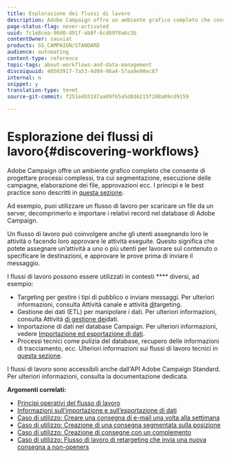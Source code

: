```yaml
---
title: Esplorazione dei flussi di lavoro
description: Adobe Campaign offre un ambiente grafico completo che consente di progettare e automatizzare i processi.
page-status-flag: never-activated
uuid: 7c1e8cea-90d0-491f-ab8f-6cd69f8a6c3b
contentOwner: sauviat
products: SG_CAMPAIGN/STANDARD
audience: automating
content-type: reference
topic-tags: about-workflows-and-data-management
discoiquuid: 40503917-7a53-4d99-96a4-57aa9e98ec87
internal: n
snippet: y
translation-type: tm+mt
source-git-commit: f251e4b5187aa09f65a5d8d6215f208a09cd9159

---
```



# Esplorazione dei flussi di lavoro{#discovering-workflows}

Adobe Campaign offre un ambiente [](../../automating/using/workflow-interface.md) grafico completo che consente di progettare processi [](../../automating/using/workflow-operating-principles.md) complessi, tra cui segmentazione, esecuzione delle campagne, elaborazione dei file, approvazioni ecc. I principi e le best practice sono descritti in [questa sezione](../../automating/using/building-a-workflow.md).

Ad esempio, puoi utilizzare un flusso di lavoro per scaricare un file da un server, decomprimerlo e importare i relativi record nel database di Adobe Campaign.

Un flusso di lavoro può coinvolgere anche gli utenti assegnando loro le attività o facendo loro approvare le attività eseguite. Questo significa che potete assegnare un’attività a uno o più utenti per lavorare sul contenuto o specificare le destinazioni, e approvare le prove prima di inviare il messaggio.

I flussi di lavoro possono essere utilizzati in contesti **** diversi, ad esempio:

* Targeting per gestire i tipi di pubblico o inviare messaggi. Per ulteriori informazioni, consulta Attività [](../../automating/using/about-channel-activities.md) canale e attività [di](../../automating/using/about-targeting-activities.md)targeting.
* Gestione dei dati (ETL) per manipolare i dati. Per ulteriori informazioni, consulta Attività [di gestione dei](../../automating/using/about-data-management-activities.md)dati.
* Importazione di dati nel database Campaign. Per ulteriori informazioni, vedere [Importazione ed esportazione di dati](../../automating/using/about-data-import-and-export.md).
* Processi tecnici come pulizia del database, recupero delle informazioni di tracciamento, ecc. Ulteriori informazioni sui flussi di lavoro tecnici in [questa sezione](../../administration/using/technical-workflows.md).

I flussi di lavoro sono accessibili anche dall'API Adobe Campaign Standard. Per ulteriori informazioni, consulta la documentazione [](../../api/using/controlling-a-workflow.md)dedicata.

**Argomenti correlati:**

* [Principi operativi del flusso di lavoro](../../automating/using/workflow-operating-principles.md)
* [Informazioni sull’importazione e sull’esportazione di dati](../../automating/using/about-data-import-and-export.md)
* [Caso di utilizzo: Creare una consegna di e-mail una volta alla settimana](../../automating/using/workflow-weekly-offer.md)
* [Caso di utilizzo: Creazione di una consegna segmentata sulla posizione](../../automating/using/workflow-segmentation-location.md)
* [Caso di utilizzo: Creazione di consegne con un complemento](../../automating/using/workflow-created-query-with-complement.md)
* [Caso di utilizzo: Flusso di lavoro di retargeting che invia una nuova consegna a non-openers](../../automating/using/workflow-cross-channel-retargeting.md)
